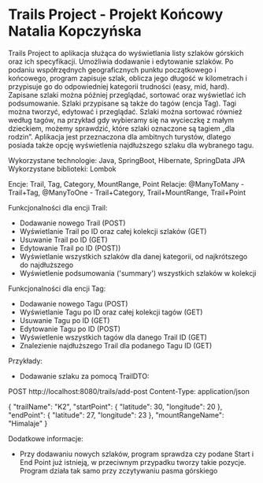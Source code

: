 # Trails Project - Projekt Końcowy Natalia Kopczyńska

Trails Project to aplikacja służąca do wyświetlania listy szlaków górskich oraz ich specyfikacji. Umożliwia dodawanie i edytowanie szlaków.
Po podaniu współrzędnych geograficznych punktu początkowego i końcowego, program zapisuje szlak, oblicza jego długość w kilometrach i przypisuje
go do odpowiedniej kategorii trudności (easy, mid, hard). Zapisane szlaki można później przeglądać, sortować oraz wyświetlać ich podsumowanie.
Szlaki przypisane są także do tagów (encja Tag). Tagi można tworzyć, edytować i przeglądać. Szlaki można sortować również według tagów,
na przykład gdy wybieramy się na wycieczkę z małym dzieckiem, możemy sprawdzić, które szlaki oznaczone są tagiem „dla rodzin”.
Aplikacja jest przeznaczona dla ambitnych turystów, dlatego posiada także opcję wyświetlenia najdłuższego szlaku dla wybranego tagu.

Wykorzystane technologie: Java, SpringBoot, Hibernate, SpringData JPA
Wykorzystane biblioteki: Lombok

Encje: Trail, Tag, Category, MountRange, Point
Relacje: @ManyToMany - Trail+Tag, @ManyToOne - Trail+Category, Trail+MountRange, Trail+Point

Funkcjonalności dla encji Trail:
- Dodawanie nowego Trail (POST)
- Wyświetlanie Trail po ID oraz całej kolekcji szlaków (GET)
- Usuwanie Trail po ID (GET)
- Edytowanie Trail po ID (POST))
- Wyświetlanie wszystkich szlaków dla danej kategorii, od najkrótszego do najdłuższego
- Wyświetlenie podsumowania ('summary') wszystkich szlaków w kolekcji

Funkcjonalności dla encji Tag:
- Dodawanie nowego Tagu (POST)
- Wyświetlanie Tagu po ID oraz całej kolekcji tagów (GET)
- Usuwanie Tagu po ID (GET)
- Edytowanie Tagu po ID (POST)
- Wyświetlenie wszystkich tagów dla danego Trail ID (GET)
- Znalezienie najdłuższego Trail dla podanego Tagu ID (GET)

Przykłady:

- Dodawanie szlaku za pomocą TrailDTO:

POST http://localhost:8080/trails/add-post
Content-Type: application/json

{
  "trailName": "K2",
  "startPoint": {
    "latitude": 30,
"longitude": 20
  },
  "endPoint": {
    "latitude": 27,
    "longitude": 23
  },
  "mountRangeName": "Himalaje"
}

Dodatkowe informacje:
- Przy dodawaniu nowych szlaków, program sprawdza czy podane Start i End Point już istnieją, w przeciwnym przypadku tworzy takie pozycje. Program 
działa tak samo przy zczytywaniu pasma górskiego


  